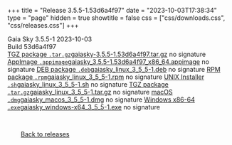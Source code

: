 +++
title = "Release 3.5.5-1.53d6a4f97"
date = "2023-10-03T17:38:34"
type = "page"
hidden = true
showtitle = false
css = ["css/downloads.css", "css/releases.css"]
+++

<div class="download-container">
<div id="download-title">
<i class="fa-solid fa-tag"></i>
Gaia Sky <span class="downloads-version">3.5.5-1</span> 
<time class="downloads-releasedate" datetime="2023-10-03T17:38:34" title="Published: 2023-10-03T17:38:34"><i class="fa-solid fa-calendar"></i> 2023-10-03</time>
<div class="downloads-build">Build 53d6a4f97</div></div>
<div class="download-section">
<a href="https://gaia.ari.uni-heidelberg.de/gaiasky/releases/3.5.5-1.53d6a4f97/gaiasky-3.5.5-1.53d6a4f97.tar.gz" class="download-button"><i class="fa-solid fa-file-zipper"></i> TGZ package <code>.tar.gz</code><span class="download-sub">gaiasky-3.5.5-1.53d6a4f97.tar.gz</span></a>
<span class="signature">no signature</span>
<a href="https://gaia.ari.uni-heidelberg.de/gaiasky/releases/3.5.5-1.53d6a4f97/gaiasky_3.5.5-1.53d6a4f97_x86_64.appimage" class="download-button"><i class="fa-solid fa-box-archive"></i> AppImage <code>.appimage</code><span class="download-sub">gaiasky_3.5.5-1.53d6a4f97_x86_64.appimage</span></a>
<span class="signature">no signature</span>
<a href="https://gaia.ari.uni-heidelberg.de/gaiasky/releases/3.5.5-1.53d6a4f97/gaiasky_linux_3_5_5-1.deb" class="download-button"><i class="fa-brands fa-debian"></i> DEB package <code>.deb</code><span class="download-sub">gaiasky_linux_3_5_5-1.deb</span></a>
<span class="signature">no signature</span>
<a href="https://gaia.ari.uni-heidelberg.de/gaiasky/releases/3.5.5-1.53d6a4f97/gaiasky_linux_3_5_5-1.rpm" class="download-button"><i class="fa-brands fa-fedora"></i> RPM package <code>.rpm</code><span class="download-sub">gaiasky_linux_3_5_5-1.rpm</span></a>
<span class="signature">no signature</span>
<a href="https://gaia.ari.uni-heidelberg.de/gaiasky/releases/3.5.5-1.53d6a4f97/gaiasky_linux_3_5_5-1.sh" class="download-button"><i class="fa fa-terminal"></i> UNIX Installer <code>.sh</code><span class="download-sub">gaiasky_linux_3_5_5-1.sh</span></a>
<span class="signature">no signature</span>
<a href="https://gaia.ari.uni-heidelberg.de/gaiasky/releases/3.5.5-1.53d6a4f97/gaiasky_linux_3_5_5-1.tar.gz" class="download-button"><i class="fa-solid fa-file-zipper"></i> TGZ package <code>.tar.gz</code><span class="download-sub">gaiasky_linux_3_5_5-1.tar.gz</span></a>
<span class="signature">no signature</span>
<a href="https://gaia.ari.uni-heidelberg.de/gaiasky/releases/3.5.5-1.53d6a4f97/gaiasky_macos_3_5_5-1.dmg" class="download-button"><i class="fa-brands fa-apple"></i> macOS <code>.dmg</code><span class="download-sub">gaiasky_macos_3_5_5-1.dmg</span></a>
<span class="signature">no signature</span>
<a href="https://gaia.ari.uni-heidelberg.de/gaiasky/releases/3.5.5-1.53d6a4f97/gaiasky_windows-x64_3_5_5-1.exe" class="download-button"><i class="fa-brands fa-windows"></i> Windows x86-64 <code>.exe</code><span class="download-sub">gaiasky_windows-x64_3_5_5-1.exe</span></a>
<span class="signature">no signature</span>
</div>
</div>

<p class="center-text" style="padding: 30px;">
<i class="fa-solid fa-circle-arrow-left"></i> <a href="/downloads/releases">Back to releases</a>
</p>
